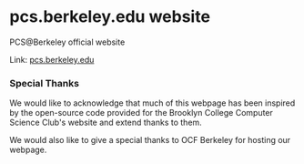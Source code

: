 # pcs.berkeley.edu website


PCS@Berkeley official website

Link: [pcs.berkeley.edu](https://pcs.berkeley.edu)
<br />

### Special Thanks

We would like to acknowledge that much of this webpage has been inspired by the
open-source code provided for the Brooklyn College Computer Science Club's website and
extend thanks to them.

We would also like to give a special thanks to OCF Berkeley for hosting our webpage.
